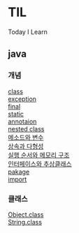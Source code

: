 # TIL
Today I Learn

## java
### 개념
[class](https://github.com/ohsuha/TIL/blob/master/java/class.md)<br>
[exception](https://github.com/ohsuha/TIL/blob/master/java/exception.md)<br>
[final](https://github.com/ohsuha/TIL/blob/master/java/final.md)<br>
[static](https://github.com/ohsuha/TIL/blob/master/java/static.md)<br>
[annotaion](https://github.com/ohsuha/TIL/blob/master/java/annotation.md)<br>
[nested class](#)<br>
[메소드와 변수](https://github.com/ohsuha/TIL/blob/master/java/%EB%A9%94%EC%86%8C%EB%93%9C%EC%99%80%20%EB%B3%80%EC%88%98.md) <br>
[상속과 다형성](#)<br>
[실행 순서와 메모리 구조](https://github.com/ohsuha/TIL/blob/master/java/%EC%8B%A4%ED%96%89%20%EC%88%9C%EC%84%9C%EC%99%80%20%EB%A9%94%EB%AA%A8%EB%A6%AC%20%EA%B5%AC%EC%A1%B0.md)<br>
[인터페이스와 추상클래스](#)<br>
[pakage](https://github.com/ohsuha/TIL/blob/master/java/pakage.md)<br>
[import](https://github.com/ohsuha/TIL/blob/master/java/import.md)<br>


### 클래스
[Object.class](https://github.com/ohsuha/TIL/blob/master/java/Object.class.md)<br>
[String.class](https://github.com/ohsuha/TIL/blob/master/java/String.class.md)<br>
